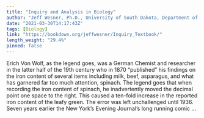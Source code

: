 ```yaml
---
title: "Inquiry and Analysis in Biology"
author: "Jeff Wesner, Ph.D., University of South Dakota, Department of Biology, Joseph Raiche, Ph.D., University of South Dakota, Department of English"
date: "2021-03-30T14:17:43Z"
tags: [Biology]
link: "https://bookdown.org/jeffwesner/Inquiry_Textbook/"
length_weight: "29.4%"
pinned: false
---
```


Erich Von Wolf, as the legend goes, was a German Chemist and researcher in the latter half of the 19th century who in 1870 “published” his findings on the iron content of several items including milk, beef, asparagus, and what has garnered far too much attention, spinach. The legend goes that when recording the iron content of spinach, he inadvertently moved the decimal point one space to the right. This caused a ten-fold increase in the reported iron content of the leafy green. The error was left unchallenged until 1936. Seven years earlier the New York’s Evening Journal’s long running comic  ...
